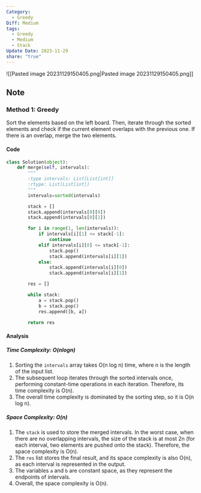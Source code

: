 ```yaml
---
Category:
  - Greedy
Diff: Medium
tags:
  - Greedy
  - Medium
  - Stack
Update Date: 2023-11-29
share: "true"
---
```


![[Pasted image 20231129150405.png|Pasted image 20231129150405.png]]
## Note
### Method 1: Greedy
Sort the elements based on the left board. Then, iterate through the sorted elements and check if the current element overlaps with the previous one. If there is an overlap, merge the two elements.
#### Code
```python
class Solution(object):
    def merge(self, intervals):
        """
        :type intervals: List[List[int]]
        :rtype: List[List[int]]
        """
        intervals=sorted(intervals)

        stack = []
        stack.append(intervals[0][0])
        stack.append(intervals[0][1])

        for i in range(1, len(intervals)):
            if intervals[i][1] <= stack[-1]:
                continue
            elif intervals[i][0] <= stack[-1]:
                stack.pop()
                stack.append(intervals[i][1])
            else:
                stack.append(intervals[i][0])
                stack.append(intervals[i][1])

        res = []

        while stack:
            a = stack.pop()
            b = stack.pop()
            res.append([b, a])

        return res
```
#### Analysis
##### Time Complexity: $O(nlogn)$
1. Sorting the `intervals` array takes O(n log n) time, where n is the length of the input list.
2. The subsequent loop iterates through the sorted intervals once, performing constant-time operations in each iteration. Therefore, its time complexity is O(n).
3. The overall time complexity is dominated by the sorting step, so it is O(n log n).
##### Space Complexity: $O(n)$
1. The `stack` is used to store the merged intervals. In the worst case, when there are no overlapping intervals, the size of the stack is at most 2n (for each interval, two elements are pushed onto the stack). Therefore, the space complexity is O(n).
2. The `res` list stores the final result, and its space complexity is also O(n), as each interval is represented in the output.
3. The variables `a` and `b` are constant space, as they represent the endpoints of intervals.
4. Overall, the space complexity is O(n).